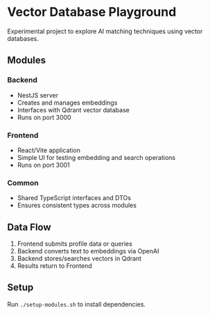 # Vector Database Playground

Experimental project to explore AI matching techniques using vector databases.

## Modules

### Backend
- NestJS server
- Creates and manages embeddings
- Interfaces with Qdrant vector database
- Runs on port 3000

### Frontend
- React/Vite application
- Simple UI for testing embedding and search operations
- Runs on port 3001

### Common
- Shared TypeScript interfaces and DTOs
- Ensures consistent types across modules

## Data Flow

1. Frontend submits profile data or queries
2. Backend converts text to embeddings via OpenAI
3. Backend stores/searches vectors in Qdrant
4. Results return to Frontend

## Setup

Run `./setup-modules.sh` to install dependencies. 